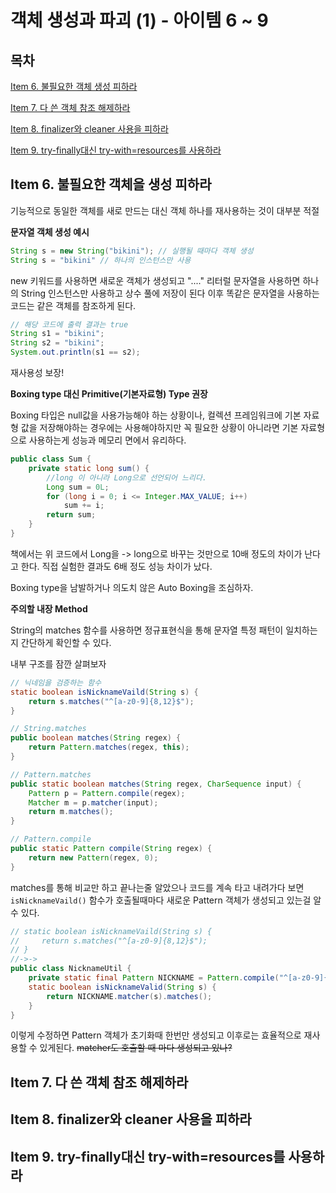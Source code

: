 # 객체 생성과 파괴 (1) - 아이템 6 ~ 9

## 목차
[Item 6. 불필요한 객체 생성 피하라](#item-6-불필요한-객체을-생성-피하라)

[Item 7. 다 쓴 객체 참조 해제하라](#item-7-다-쓴-객체-참조-해제하라)

[Item 8. finalizer와 cleaner 사용을 피하라](#item-8-finalizer와-cleaner-사용을-피하라)

[Item 9. try-finally대신 try-with=resources를 사용하라](#item-9-try-finally대신-try-withresources를-사용하라)

## Item 6. 불필요한 객체을 생성 피하라

기능적으로 동일한 객체를 새로 만드는 대신 객체 하나를 재사용하는 것이 대부분 적절

**문자열 객체 생성 예시**
```java
String s = new String("bikini"); // 실행될 때마다 객체 생성
String s = "bikini" // 하나의 인스턴스만 사용
```
new 키워드를 사용하면 새로운 객체가 생성되고 "...." 리터럴 문자열을 사용하면 하나의 String 인스턴스만 사용하고 상수 풀에 저장이 된다
이후 똑같은 문자열을 사용하는 코드는 같은 객체를 참조하게 된다.

```java
// 해당 코드에 출력 결과는 true
String s1 = "bikini";
String s2 = "bikini";
System.out.println(s1 == s2);
```

재사용성 보장!

**Boxing type 대신 Primitive(기본자료형) Type 권장**

Boxing 타입은 null값을 사용가능해야 하는 상황이나, 컬렉션 프레임워크에 기본 자료형 값을 저장해야하는 경우에는 사용해야하지만 꼭 필요한 상황이 아니라면 기본 자료형으로 사용하는게 성능과 메모리 면에서 유리하다.

```java
public class Sum {
    private static long sum() {
        //long 이 아니라 Long으로 선언되어 느리다.
        Long sum = 0L; 
        for (long i = 0; i <= Integer.MAX_VALUE; i++)
            sum += i;
        return sum;
    }
}
```
책에서는 위 코드에서 Long을 -> long으로 바꾸는 것만으로 10배 정도의 차이가 난다고 한다. 직접 실험한 결과도 6배 정도 성능 차이가 났다.

Boxing type을 남발하거나 의도치 않은 Auto Boxing을 조심하자.

**주의할 내장 Method**

String의 matches 함수를 사용하면 정규표현식을 통해 문자열 특정 패턴이 일치하는지 간단하게 확인할 수 있다.

내부 구조를 잠깐 살펴보자

```java
// 닉네임을 검증하는 함수
static boolean isNicknameVaild(String s) {
    return s.matches("^[a-z0-9]{8,12}$");
}

// String.matches
public boolean matches(String regex) {
    return Pattern.matches(regex, this);
}

// Pattern.matches
public static boolean matches(String regex, CharSequence input) {
    Pattern p = Pattern.compile(regex);
    Matcher m = p.matcher(input);
    return m.matches();
}

// Pattern.compile
public static Pattern compile(String regex) {
    return new Pattern(regex, 0);
}
```

matches를 통해 비교만 하고 끝나는줄 알았으나 코드를 계속 타고 내려가다 보면 `isNicknameVaild()` 함수가 호출될때마다 새로운 Pattern 객체가 생성되고 있는걸 알 수 있다.

```java
// static boolean isNicknameVaild(String s) {
//     return s.matches("^[a-z0-9]{8,12}$");
// }
//->->
public class NicknameUtil {
    private static final Pattern NICKNAME = Pattern.compile("^[a-z0-9]{8,12}$");
    static boolean isNicknameValid(String s) {
        return NICKNAME.matcher(s).matches();
    }
}
```

이렇게 수정하면 Pattern 객체가 초기화때 한번만 생성되고 이후로는 효율적으로 재사용할 수 있게된다. ~~matcher도 호출할 때 마다 생성되고 있나?~~

## Item 7. 다 쓴 객체 참조 해제하라
## Item 8. finalizer와 cleaner 사용을 피하라 
## Item 9. try-finally대신 try-with=resources를 사용하라
